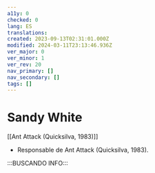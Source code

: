 ```yaml
---
a11y: 0
checked: 0
lang: ES
translations: 
created: 2023-09-13T02:31:01.000Z
modified: 2024-03-11T23:13:46.936Z
ver_major: 0
ver_minor: 1
ver_rev: 20
nav_primary: []
nav_secondary: []
tags: []
---
```

# Sandy White

[[Ant Attack (Quicksilva, 1983)]]

- Responsable de Ant Attack (Quicksilva, 1983).

:::BUSCANDO INFO:::
	